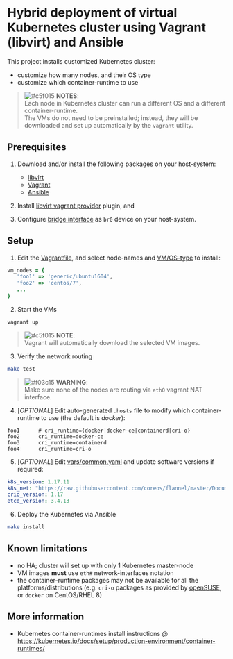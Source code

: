 # Hybrid deployment of virtual Kubernetes cluster using Vagrant (libvirt) and Ansible

This project installs customized Kubernetes cluster:

* customize how many nodes, and their OS type
* customize which container-runtime to use

> ![#c5f015](https://placehold.it/15/c5f015/000000?text=+) **NOTES**:<br/> Each node in Kubernetes cluster can run a different OS and a different container-runtime.<br/>
The VMs do not need to be preinstalled; instead, they will be downloaded and set up automatically by the `vagrant` utility.

## Prerequisites

1. Download and/or install the following packages on your host-system:

   * [libvirt](https://www.google.com/search?q=linux+install+libvirt)
   * [Vagrant](https://www.vagrantup.com/downloads.html)
   * [Ansible](https://docs.ansible.com/ansible/latest/installation_guide/intro_installation.html)

2. Install [libvirt vagrant provider](https://github.com/vagrant-libvirt/vagrant-libvirt#installation) plugin, and

3. Configure [bridge interface](https://www.google.com/search?q=linux+bridge+interface) as `br0` device on your host-system.

## Setup

1) Edit the [Vagrantfile](Vagrantfile), and select node-names and [VM/OS-type](https://app.vagrantup.com/boxes/search) to install:

```ruby
vm_nodes = {
   'foo1' => 'generic/ubuntu1604',
   'foo2' => 'centos/7',
   ...
}
```

2) Start the VMs

```bash
vagrant up
```

> ![#c5f015](https://placehold.it/15/c5f015/000000?text=+) **NOTE**:<br/> Vagrant will automatically download the selected VM images.

3) Verify the network routing

```bash
make test
```

> ![#f03c15](https://placehold.it/15/f03c15/000000?text=+) **WARNING**</span>:<br/> Make sure none of the nodes are routing via `eth0` vagrant NAT interface.

4) [*OPTIONAL*] Edit auto-generated `.hosts` file to modify which container-runtime to use (the default is *docker*):

```
foo1 	  # cri_runtime={docker|docker-ce|containerd|cri-o}
foo2 	  cri_runtime=docker-ce
foo3 	  cri_runtime=containerd
foo4 	  cri_runtime=cri-o
```

5) [*OPTIONAL*] Edit [vars/common.yaml](vars/common.yaml) and update software versions if required:

```yaml
k8s_version: 1.17.11
k8s_net: "https://raw.githubusercontent.com/coreos/flannel/master/Documentation/kube-flannel.yml"
crio_version: 1.17
etcd_version: 3.4.13
```

6) Deploy the Kubernetes via Ansible

```bash
make install
```

## Known limitations

* no HA; cluster will set up with only 1 Kubernetes master-node
* VM images **must** use `eth#` network-interfaces notation
* the container-runtime packages may not be available for all the platforms/distributions  (e.g. `cri-o` packages as provided by [openSUSE](https://download.opensuse.org/repositories/devel:/kubic:/libcontainers:/stable:/cri-o:/), or `docker` on CentOS/RHEL 8)

## More information

* Kubernetes container-runtimes install instructions @ https://kubernetes.io/docs/setup/production-environment/container-runtimes/
